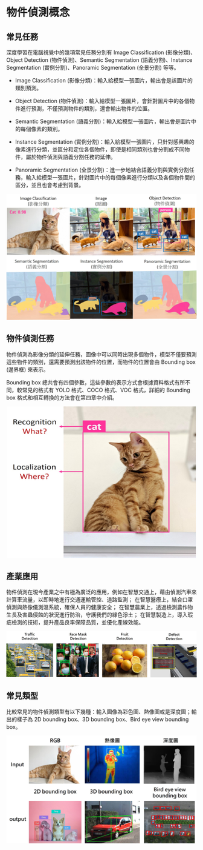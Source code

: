 # 物件偵測概念

## 常見任務

深度學習在電腦視覺中的幾項常見任務分別有 Image Classification (影像分類)、Object Detection (物件偵測)、Semantic Segmentation (語義分割)、Instance Segmentation (實例分割)、Panoramic Segmentation (全景分割) 等等。

* Image Classification (影像分類)：輸入給模型一張圖片，輸出會是該圖片的類別預測。

* Object Detection (物件偵測)：輸入給模型一張圖片，會針對圖片中的各個物件進行預測，不僅預測物件的類別，還會輸出物件的位置。

* Semantic Segmentation (語義分割)：輸入給模型一張圖片，輸出會是圖片中的每個像素的類別。

* Instance Segmentation (實例分割)：輸入給模型一張圖片，只針對感興趣的像素進行分類，並區分和定位各個物件，即使是相同類別也會分割成不同物件，屬於物件偵測與語義分割任務的延伸。

* Panoramic Segmentation (全景分割)：進一步地結合語義分割與實例分割任務，輸入給模型一張圖片，針對圖片中的每個像素進行分類以及各個物件間的區分，並且也會考慮到背景。

![image](https://github.com/chingi071/AIoT_object_detection_tutorial/blob/main/chapter1/pictures/001.jpg)


## 物件偵測任務

物件偵測為影像分類的延伸任務，圖像中可以同時出現多個物件，模型不僅要預測這些物件的類別，還需要預測出該物件的位置，而物件的位置會由 Bounding box (邊界框) 來表示。

Bounding box 總共會有四個參數，這些參數的表示方式會根據資料格式有所不同，較常見的格式有 YOLO 格式、COCO 格式、VOC 格式，詳細的 Bounding box 格式和相互轉換的方法會在第四章中介紹。

<div align=center><img width="500" height="400" src="https://github.com/chingi071/AIoT_object_detection_tutorial/blob/main/chapter1/pictures/002.jpg"/></div>


## 產業應用

物件偵測在現今產業之中有極為廣泛的應用，例如在智慧交通上，藉由偵測汽車來計算車流量，以即時地進行交通運輸管控、道路監測；
在智慧醫療上，結合口罩偵測與熱像儀測溫系統，確保人員的健康安全；
在智慧農業上，透過檢測農作物生長及害蟲侵蝕的狀況進行防治，守護我們的綠色淨土；
在智慧製造上，導入瑕疵檢測的技術，提升產品良率保障品質，並優化產線效能。

![image](https://github.com/chingi071/AIoT_object_detection_tutorial/blob/main/chapter1/pictures/003.jpg)


## 常見類型

比較常見的物件偵測類型有以下幾種：輸入圖像為彩色圖、熱像圖或是深度圖；輸出的樣子為 2D bounding box、3D bounding box、Bird eye view bounding box。

![image](https://github.com/chingi071/AIoT_object_detection_tutorial/blob/main/chapter1/pictures/004.jpg)